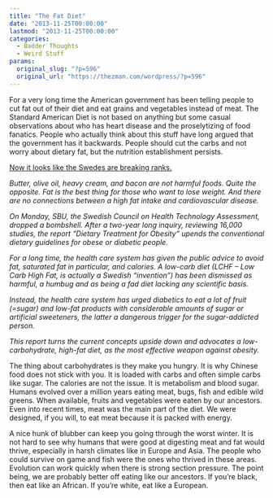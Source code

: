 ```yaml
---
title: "The Fat Diet"
date: "2013-11-25T00:00:00"
lastmod: "2013-11-25T00:00:00"
categories:
  - Badder Thoughts
  - Weird Stuff
params:
  original_slug: "?p=596"
  original_url: "https://thezman.com/wordpress/?p=596"
---
```


For a very long time the American government has been telling people to
cut fat out of their diet and eat grains and vegetables instead of meat.
The Standard American Diet is not based on anything but some casual
observations about who has heart disease and the proselytizing of food
fanatics. People who actually think about this stuff have long argued
that the government has it backwards. People should cut the carbs and
not worry about dietary fat, but the nutrition establishment persists.

<a
href="http://healthimpactnews.com/2013/sweden-becomes-first-western-nation-to-reject-low-fat-diet-dogma-in-favor-of-low-carb-high-fat-nutrition/"
rel="noopener noreferrer" target="_blank">Now it looks like the Swedes
are breaking ranks.</a>

*Butter, olive oil, heavy cream, and bacon are not harmful foods. Quite
the opposite. Fat is the best thing for those who want to lose weight.
And there are no connections between a high fat intake and
cardiovascular disease.*

*On Monday, SBU, the Swedish Council on Health Technology Assessment,
dropped a bombshell. After a two-year long inquiry, reviewing 16,000
studies, the report “Dietary Treatment for Obesity” upends the
conventional dietary guidelines for obese or diabetic people.*

*For a long time, the health care system has given the public advice to
avoid fat, saturated fat in particular, and calories. A low-carb diet
(LCHF – Low Carb High Fat, is actually a Swedish “invention”) has been
dismissed as harmful, a humbug and as being a fad diet lacking any
scientific basis.*

*Instead, the health care system has urged diabetics to eat a lot of
fruit (=sugar) and low-fat products with considerable amounts of sugar
or artificial sweeteners, the latter a dangerous trigger for the
sugar-addicted person.*

*This report turns the current concepts upside down and advocates a
low-carbohydrate, high-fat diet, as the most effective weapon against
obesity.*

The thing about carbohydrates is they make you hungry. It is why Chinese
food does not stick with you. It is loaded with carbs and often simple
carbs like sugar. The calories are not the issue. It is metabolism and
blood sugar. Humans evolved over a million years eating meat, bugs, fish
and edible wild greens. When available, fruits and vegetables were eaten
by our ancestors. Even into recent times, meat was the main part of the
diet. We were designed, if you will, to eat meat because it is packed
with energy.

A nice hunk of blubber can keep you going through the worst winter. It
is not hard to see why humans that were good at digesting meat and fat
would thrive, especially in harsh climates like in Europe and Asia. The
people who could survive on game and fish were the ones who thrived in
these areas. Evolution can work quickly when there is strong section
pressure. The point being, we are probably better off eating like our
ancestors. If you’re black, then eat like an African. If you’re white,
eat like a European.

 
